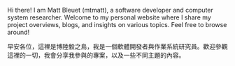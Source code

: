 Hi there! I am Matt Bleuet (mtmatt), a software developer and computer system researcher. Welcome to my personal website where I share my project overviews, blogs, and insights on various topics. Feel free to browse around!

早安各位，這裡是博陸毅之島，我是一個軟體開發者與作業系統研究員。歡迎參觀這裡的一切，我會分享我參與的專案，以及一些不同主題的內容。
